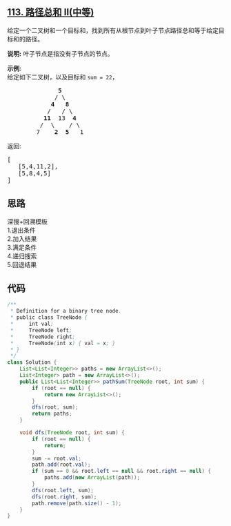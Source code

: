 ## [113. 路径总和 II(中等)](https://leetcode-cn.com/problems/path-sum-ii/)
<div class="notranslate"><p>给定一个二叉树和一个目标和，找到所有从根节点到叶子节点路径总和等于给定目标和的路径。</p>

<p><strong>说明:</strong>&nbsp;叶子节点是指没有子节点的节点。</p>

<p><strong>示例:</strong><br>
给定如下二叉树，以及目标和&nbsp;<code>sum = 22</code>，</p>

<pre>              <strong>5</strong>
             / \
            <strong>4</strong>   <strong>8</strong>
           /   / \
          <strong>11</strong>  13  <strong>4</strong>
         /  \    / \
        7    <strong>2</strong>  <strong>5</strong>   1
</pre>

<p>返回:</p>

<pre>[
   [5,4,11,2],
   [5,8,4,5]
]
</pre>
</div>

## 思路
深搜+回溯模板  
1.退出条件  
2.加入结果  
3.满足条件  
4.递归搜索  
5.回退结果

## 代码
```java
/**
 * Definition for a binary tree node.
 * public class TreeNode {
 *     int val;
 *     TreeNode left;
 *     TreeNode right;
 *     TreeNode(int x) { val = x; }
 * }
 */
class Solution {
    List<List<Integer>> paths = new ArrayList<>();
    List<Integer> path = new ArrayList<>();
    public List<List<Integer>> pathSum(TreeNode root, int sum) {
        if (root == null) {
            return new ArrayList<>();
        }
        dfs(root, sum);
        return paths;
    }

    void dfs(TreeNode root, int sum) {
        if (root == null) {
            return;
        }
        sum -= root.val;
        path.add(root.val);
        if (sum == 0 && root.left == null && root.right == null) {
            paths.add(new ArrayList(path));
        }
        dfs(root.left, sum);
        dfs(root.right, sum);
        path.remove(path.size() - 1);
    }
}
```
